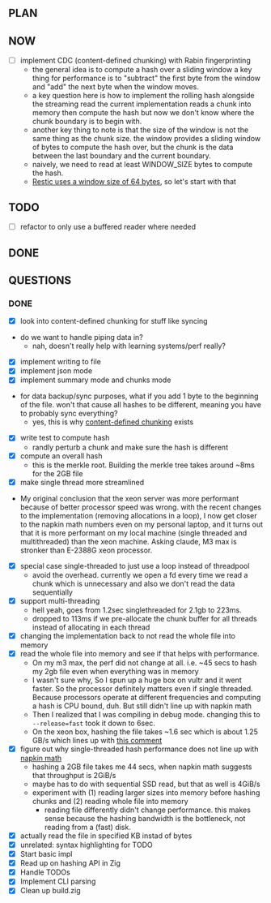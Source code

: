## PLAN

## NOW

- [ ] implement CDC (content-defined chunking) with Rabin fingerprinting
  - the general idea is to compute a hash over a sliding window a key thing for performance is to "subtract" the first byte from the window and "add" the next byte when the window moves.
  - a key question here is how to implement the rolling hash alongside the streaming read the current implementation reads a chunk into memory then compute the hash but now we don't know where the chunk boundary is to begin with.
  - another key thing to note is that the size of the window is not the same thing as the chunk size. the window provides a sliding window of bytes to compute the hash over, but the chunk is the data between the last boundary and the current boundary.
  - naively, we need to read at least WINDOW_SIZE bytes to compute the hash.
  - [Restic uses a window size of 64 bytes](https://restic.net/blog/2015-09-12/restic-foundation1-cdc/), so let's start with that

## TODO

- [ ] refactor to only use a buffered reader where needed

## DONE

## QUESTIONS

### DONE

- [x] look into content-defined chunking for stuff like syncing
- do we want to handle piping data in?
  - nah, doesn't really help with learning systems/perf really?
- [x] implement writing to file
- [x] implement json mode
- [x] implement summary mode and chunks mode
- for data backup/sync purposes, what if you add 1 byte to the beginning of the file. won't that cause all hashes to be different, meaning you have to probably sync everything?
  - yes, this is why [content-defined chunking](https://joshleeb.com/posts/content-defined-chunking.html) exists
- [x] write test to compute hash
  - randly perturb a chunk and make sure the hash is different
- [x] compute an overall hash
  - this is the merkle root. Building the merkle tree takes around ~8ms for the 2GB file
- [x] make single thread more streamlined
- My original conclusion that the xeon server was more performant because of better processor speed was wrong. with the recent changes to the implementation (removing allocations in a loop), I now get closer to the napkin math numbers even on my personal laptop, and it turns out that it is more performant on my local machine (single threaded and multithreaded) than the xeon machine. Asking claude, M3 max is stronker than E-2388G xeon processor.
- [x] special case single-threaded to just use a loop instead of threadpool
  - avoid the overhead. currently we open a fd every time we read a chunk which is unnecessary and also we don't read the data sequentially
- [x] support multi-threading
  - hell yeah, goes from 1.2sec singlethreaded for 2.1gb to 223ms.
  - dropped to 113ms if we pre-allocate the chunk buffer for all threads instead of allocating in each thread
- [x] changing the implementation back to not read the whole file into memory
- [x] read the whole file into memory and see if that helps with performance.
  - On my m3 max, the perf did not change at all. i.e. ~45 secs to hash my 2gb file even when everything was in memory
  - I wasn't sure why, So I spun up a huge box on vultr and it went faster. So the processor definitely matters even if single threaded. Because processors operate at different frequencies and computing a hash is CPU bound, duh. But still didn't line up with napkin math
  - Then I realized that I was compiling in debug mode. changing this to `--release=fast` took it down to 6sec.
  - On the xeon box, hashing the file takes ~1.6 sec which is about 1.25 GB/s which lines up with [this comment](https://github.com/sirupsen/napkin-math/pull/32#issue-2501810610)
- [x] figure out why single-threaded hash performance does not line up with [napkin math](https://github.com/sirupsen/napkin-math)
  - hashing a 2GB file takes me 44 secs, when napkin math suggests that throughput is 2GiB/s
  - maybe has to do with sequential SSD read, but that as well is 4GiB/s
  - experiment with (1) reading larger sizes into memory before hashing chunks and (2) reading whole file into memory
    - reading file differently didn't change performance. this makes sense because the hashing bandwidth is the bottleneck, not reading from a (fast) disk.
- [x] actually read the file in specified KB instad of bytes
- [x] unrelated: syntax highlighting for TODO
- [x] Start basic impl
- [x] Read up on hashing API in Zig
- [x] Handle TODOs
- [x] Implement CLI parsing
- [x] Clean up build.zig
